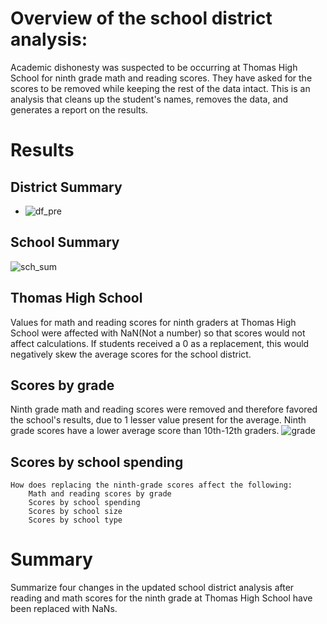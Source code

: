 # Overview of the school district analysis:
Academic dishonesty was suspected to be occurring at Thomas High School for ninth grade math and reading scores. They have asked for the scores to be removed while keeping the rest of the data intact. This is an analysis that cleans up the student's names, removes the data, and generates a report on the results. 
# Results
## District Summary
- ![df_pre](https://user-images.githubusercontent.com/95246572/150878020-a1d5dfc9-fcec-4217-8625-8d2b958f9327.png)
## School Summary
![sch_sum](https://user-images.githubusercontent.com/95246572/150878258-cf63e24a-7023-4b48-8b44-866f009278b1.png)
## Thomas High School
Values for math and reading scores for ninth graders at Thomas High School were affected with NaN(Not a number) so that scores would not affect calculations. If students received a 0 as a replacement, this would negatively skew the average scores for the school district. 
## Scores by grade
Ninth grade math and reading scores were removed and therefore favored the school's results, due to 1 lesser value present for the average. Ninth grade scores have a lower average score than 10th-12th graders. 
![grade](https://user-images.githubusercontent.com/95246572/150879868-155de74e-19ee-4768-9b0a-f2a51b9910f8.png)
## Scores by school spending


    How does replacing the ninth-grade scores affect the following:
        Math and reading scores by grade
        Scores by school spending
        Scores by school size
        Scores by school type

# Summary
Summarize four changes in the updated school district analysis after reading and math scores for the ninth grade at Thomas High School have been replaced with NaNs.
